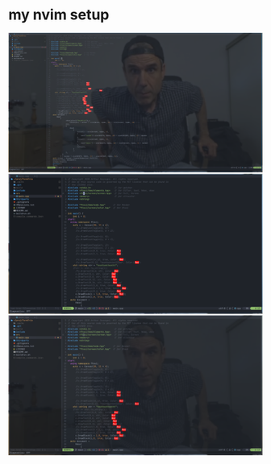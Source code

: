 # my nvim setup

![example1](images/example.png)
![example2](images/example2.png)
![example3](images/example3.png)
